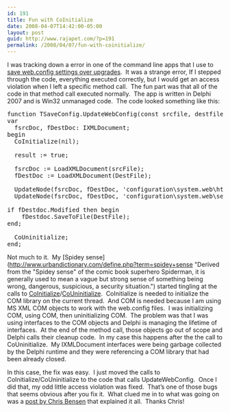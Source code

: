 ```yaml
---
id: 191
title: Fun with CoInitialize
date: 2008-04-07T14:42:00-05:00
layout: post
guid: http://www.rajapet.com/?p=191
permalink: /2008/04/07/fun-with-coinitialize/
---
```

I was tracking down a error in one of the command line apps that I use to [save web.config settings over upgrades](http://anotherlab.rajapet.net/2008/04/saving-application-settings-over.html).  It was a strange error, If I stepped through the code, everything executed correctly, but I would get an access violation when I left a specific method call.  The fun part was that all of the code in that method call executed normally.  The app is written in Delphi 2007 and is Win32 unmanaged code.  The code looked something like this:

<pre><span>function</span> TSaveConfig.UpdateWebConfig(<span>const</span> srcfile, destfile: <span>string</span>): <span>boolean</span>;<br />var<br />  fsrcDoc, fDestDoc: IXMLDocument;<br />begin<br />  CoInitialize(nil);<br /><br />  result := <span>true</span>;<br /><br />  fsrcDoc := LoadXMLDocument(srcFile);<br />  fDestDoc := LoadXMLDocument(DestFile);<br /><br />  UpdateNode(fsrcDoc, fDestDoc, <span>'configuration\system.web\httpRuntime', 'executionTimeout', '', '');</span><br />  UpdateNode(fsrcDoc, fDestDoc, <span>'configuration\system.web\sessionState', 'timeout', '', '');</span><br /><br /><span>if</span> fDestdoc.Modified <span>then</span> begin<br />    fDestdoc.SaveToFile(DestFile);<br /><span>end</span>;<br /><br />  CoUninitialize;<br /><span>end</span>;<br /></pre>



Not much to it.  My [Spidey sense](http://www.urbandictionary.com/define.php?term=spidey+sense "Derived from the "Spidey sense" of the comic book superhero Spiderman, it is generally used to mean a vague but strong sense of something being wrong, dangerous, suspicious, a security situation.") started tingling at the calls to [CoInitialize](http://msdn2.microsoft.com/en-us/library/ms678543(VS.85).aspx "Initializes the COM library on the current thread and identifies the concurrency model as single-thread apartment (STA). Applications must initialize the COM library before they can call COM library functions other than CoGetMalloc and memory allocation functions.")/[CoUninitialize](http://msdn2.microsoft.com/en-us/library/ms688715(VS.85).aspx "Closes the COM library on the current thread, unloads all DLLs loaded by the thread, frees any other resources that the thread maintains, and forces all RPC connections on the thread to close.").  CoInitialize is needed to initialize the COM library on the current thread.  And COM is needed because I am using MS XML COM objects to work with the web.config files.  I was initializing COM, using COM, then uninitializing COM.  The problem was that I was using interfaces to the COM objects and Delphi is managing the lifetime of interfaces.  At the end of the method call, those objects go out of scope and Delphi calls their cleanup code.  In my case this happens after the the call to CoUninitialize.  My IXMLDocument interfaces were being garbage collected by the Delphi runtime and they were referencing a COM library that had been already closed. 



In this case, the fix was easy.  I just moved the calls to CoInitialize/CoUninitialize to the code that calls UpdateWebConfig.  Once I did that, my odd little access violation was fixed.  That&#8217;s one of those bugs that seems obvious after you fix it.  What clued me in to what was going on was a [post by Chris Bensen](http://chrisbensen.blogspot.com/2007/06/delphi-tips-and-tricks.html "Chris Bensen: Delphi Tips And Tricks: CoInitialize/CoUninitialize Part I") that explained it all.  Thanks Chris!